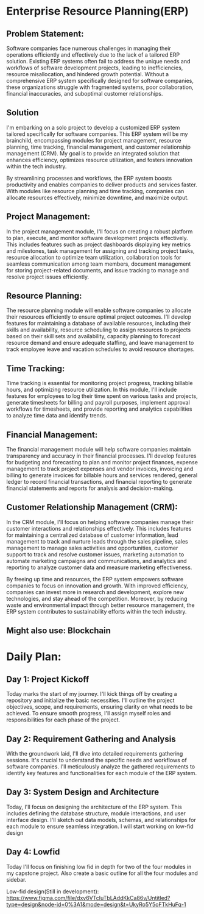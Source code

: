 # **Enterprise Resource Planning(ERP)**



## **Problem Statement:**

Software companies face numerous challenges in managing their operations efficiently and effectively due to the lack of a tailored ERP solution. Existing ERP systems often fail to address the unique needs and workflows of software development projects, leading to inefficiencies, resource misallocation, and hindered growth potential. Without a comprehensive ERP system specifically designed for software companies, these organizations struggle with fragmented systems, poor collaboration, financial inaccuracies, and suboptimal customer relationships.



## **Solution**

I'm embarking on a solo project to develop a customized ERP system tailored specifically for software companies. This ERP system will be my brainchild, encompassing modules for project management, resource planning, time tracking, financial management, and customer relationship management (CRM). My goal is to provide an integrated solution that enhances efficiency, optimizes resource utilization, and fosters innovation within the tech industry.

 By streamlining processes and workflows, the ERP system boosts productivity and enables companies to deliver products and services faster. With modules like resource planning and time tracking, companies can allocate resources effectively, minimize downtime, and maximize output.

## **Project Management:**
In the project management module, I'll focus on creating a robust platform to plan, execute, and monitor software development projects effectively. This includes features such as project dashboards displaying key metrics and milestones, task management for assigning and tracking project tasks, resource allocation to optimize team utilization, collaboration tools for seamless communication among team members, document management for storing project-related documents, and issue tracking to manage and resolve project issues efficiently.

## **Resource Planning:**
The resource planning module will enable software companies to allocate their resources efficiently to ensure optimal project outcomes. I'll develop features for maintaining a database of available resources, including their skills and availability, resource scheduling to assign resources to projects based on their skill sets and availability, capacity planning to forecast resource demand and ensure adequate staffing, and leave management to track employee leave and vacation schedules to avoid resource shortages.

## **Time Tracking:**
 Time tracking is essential for monitoring project progress, tracking billable hours, and optimizing resource utilization. In this module, I'll include features for employees to log their time spent on various tasks and projects, generate timesheets for billing and payroll purposes, implement approval workflows for timesheets, and provide reporting and analytics capabilities to analyze time data and identify trends.
 
## **Financial Management:**
The financial management module will help software companies maintain transparency and accuracy in their financial processes. I'll develop features for budgeting and forecasting to plan and monitor project finances, expense management to track project expenses and vendor invoices, invoicing and billing to generate invoices for billable hours and services rendered, general ledger to record financial transactions, and financial reporting to generate financial statements and reports for analysis and decision-making.

## **Customer Relationship Management (CRM):**
In the CRM module, I'll focus on helping software companies manage their customer interactions and relationships effectively. This includes features for maintaining a centralized database of customer information, lead management to track and nurture leads through the sales pipeline, sales management to manage sales activities and opportunities, customer support to track and resolve customer issues, marketing automation to automate marketing campaigns and communications, and analytics and reporting to analyze customer data and measure marketing effectiveness.

By freeing up time and resources, the ERP system empowers software companies to focus on innovation and growth. With improved efficiency, companies can invest more in research and development, explore new technologies, and stay ahead of the competition. Moreover, by reducing waste and environmental impact through better resource management, the ERP system contributes to sustainability efforts within the tech industry.



## **Might also use:** Blockchain



# **Daily Plan:**

## **Day 1: Project Kickoff**

Today marks the start of my journey. I'll kick things off by creating a repository and initialize the basic necessities.
I'll outline the project objectives, scope, and requirements, ensuring clarity on what needs to be achieved.
To ensure smooth progress, I'll assign myself roles and responsibilities for each phase of the project.

## **Day 2: Requirement Gathering and Analysis**

With the groundwork laid, I'll dive into detailed requirements gathering sessions. It's crucial to understand the specific needs and workflows of software companies.
I'll meticulously analyze the gathered requirements to identify key features and functionalities for each module of the ERP system.



## **Day 3: System Design and Architecture**

Today, I'll focus on designing the architecture of the ERP system. This includes defining the database structure, module interactions, and user interface design.
I'll sketch out data models, schemas, and relationships for each module to ensure seamless integration.
I will start working on low-fid design




## **Day 4: Lowfid**

Today I'll focus on finishing low fid in depth for two of the four modules in my capstone project. Also create a basic outline for all the four modules and sidebar. 


Low-fid design(Still in development): https://www.figma.com/file/dxv6VTcIuTbLAddKkCa86v/Untitled?type=design&node-id=0%3A1&mode=design&t=UkyRo5Y5oFTkHuFq-1